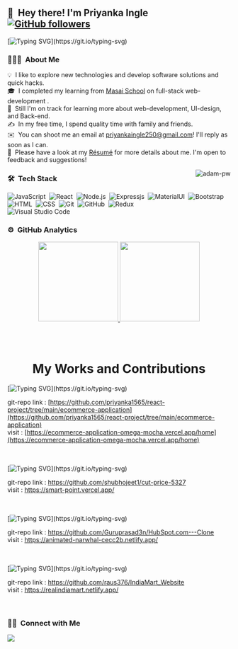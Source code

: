 ## 👋 &nbsp;Hey there! I'm Priyanka Ingle [![GitHub followers](https://github.com/priyanka1565?tab=followers)](https://github.com/priyanka1565?tab=followers)

[![Typing SVG](https://readme-typing-svg.herokuapp.com?font=Architects+Daughter&color=7AF79A&size=20&lines=An+Enthusiastic+!+!+!;An+Aspiring+!+!+!;and+A+work+oriented;Full+stack+Web+Developer...;And+a+proud+Indian;)](https://git.io/typing-svg)


### 👨🏻‍💻 &nbsp;About Me

💡 &nbsp;I like to explore new technologies and develop software solutions and quick hacks.\
🎓 &nbsp;I completed my learning from [Masai School](https://www.masaischool.com/) on full-stack web-development .\
🌱 &nbsp;Still I'm on track for learning more about web-development, UI-design, and Back-end.\
✍️ &nbsp;In my free time, I spend quality time with family and friends.\
✉️ &nbsp;You can shoot me an email at priyankaingle250@gmail.com! I'll reply as soon as I can.\
📄 &nbsp;Please have a look at my [Résumé](https://drive.google.com/file/d/13udb-5mGQFagtdgAykN53TY7a-OqrvOB/view?usp=sharing) for more details about me. I'm open to feedback and suggestions!

<p><img align="right" src="https://github.com/Adam-pw/Adam-pw/blob/main/animation_500_kxa883sd.gif" alt="adam-pw" /></p>

### 🛠 &nbsp;Tech Stack
![JavaScript](https://img.shields.io/badge/-JavaScript-05122A?style=flat&logo=javascript)&nbsp;
![React](https://img.shields.io/badge/-React-05122A?style=flat&logo=react)&nbsp;
![Node.js](https://img.shields.io/badge/-Node.js-05122A?style=flat&logo=node.js)&nbsp;
![Expressjs](https://img.shields.io/badge/-Expressjs-05122A?style=flat&logoColor=092E20)&nbsp;
![MaterialUI](https://img.shields.io/badge/-MaterialUI-05122A?style=flat&logoColor=092E20)&nbsp;
![Bootstrap](https://img.shields.io/badge/-Bootstrap-05122A?style=flat&logo=bootstrap&logoColor=563D7C)\
![HTML](https://img.shields.io/badge/-HTML-05122A?style=flat&logo=HTML5)&nbsp;
![CSS](https://img.shields.io/badge/-CSS-05122A?style=flat&logo=CSS3&logoColor=1572B6)&nbsp;
![Git](https://img.shields.io/badge/-Git-05122A?style=flat&logo=git)&nbsp;
![GitHub](https://img.shields.io/badge/-GitHub-05122A?style=flat&logo=github)&nbsp;
![Redux](https://img.shields.io/badge/-Redux-05122A?style=flat&logo=redux)\
![Visual Studio Code](https://img.shields.io/badge/-Visual%20Studio%20Code-05122A?style=flat&logo=visual-studio-code&logoColor=007ACC)&nbsp;

### ⚙️ &nbsp;GitHub Analytics

<p align="center">
<a href="https://github.com/AVS1508">
  <img height="180em" src="https://github-readme-stats-eight-theta.vercel.app/api?username=priyanka1565&show_icons=true&theme=algolia&include_all_commits=true&count_private=true"/>
  <img height="180em" src="https://github-readme-stats-eight-theta.vercel.app/api/top-langs/?username=priyanka1565&layout=compact&langs_count=8&theme=algolia"/>
</a>
</p>

<br/>
<br/>
  <h1 align="center">My Works and Contributions</h1>
  
  [![Typing SVG](https://readme-typing-svg.herokuapp.com?font=Roboto&color=0AA798&size=30&lines=Apna-Shop;)](https://git.io/typing-svg)

git-repo link : [https://github.com/priyanka1565/react-project/tree/main/ecommerce-application](https://github.com/priyanka1565/react-project/tree/main/ecommerce-application)
    <br/>
visit : [https://ecommerce-application-omega-mocha.vercel.app/home](https://ecommerce-application-omega-mocha.vercel.app/home)
<br/>
<br/>
<br/>


  [![Typing SVG](https://readme-typing-svg.herokuapp.com?font=Roboto&color=0AA798&size=30&lines=YOOX.COM;)](https://git.io/typing-svg)

git-repo link : https://github.com/shubhojeet1/cut-price-5327
<br/>
visit : https://smart-point.vercel.app/
<br/>
  <br/>
  <br/>
  
   [![Typing SVG](https://readme-typing-svg.herokuapp.com?font=Roboto&color=0AA798&size=30&lines=Hubspot.com;)](https://git.io/typing-svg)

git-repo link : https://github.com/Guruprasad3n/HubSpot.com---Clone
  <br/>
visit : https://animated-narwhal-cecc2b.netlify.app/
<br/>
  <br/>
  <br/>
  
   [![Typing SVG](https://readme-typing-svg.herokuapp.com?font=Roboto&color=0AA798&size=30&lines=IndiaMart.com;)](https://git.io/typing-svg)

git-repo link : https://github.com/raus376/IndiaMart_Website
  <br/>
visit : https://realindiamart.netlify.app/
<br/>
<br/>
<br/>

### 🤝🏻 &nbsp;Connect with Me

<p align="center">

<a href="https://www.linkedin.com/in/priyanka-ingle-05b623231/style=flat&logo=Linkedin&logoColor=white"/></a>
<a href="mailto:priyankaingle250@gmail.com"><img src="https://img.shields.io/badge/-priyankaingle250@gmail.com-D14836?style=flat&logo=Gmail&logoColor=white"/></a>



</p>
